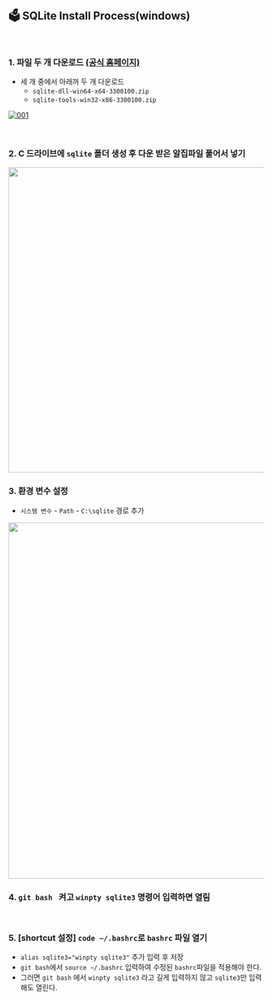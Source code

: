 ## :ballot_box: SQLite Install Process(windows)

<br>

### 1. 파일 두 개 다운로드 <a href=" https://www.sqlite.org/download.html " target="_blank">(공식 홈페이지)</a>

- 세 개 중에서 아래꺼 두 개 다운로드
  - `sqlite-dll-win64-x64-3300100.zip`
  - `sqlite-tools-win32-x86-3300100.zip`

<a href=" https://www.sqlite.org/download.html " target="_blank">![001](https://user-images.githubusercontent.com/52685250/66970196-8c07f280-f0c7-11e9-94c1-8ae84dcaf764.JPG)</a>

<br>

### 2. C 드라이브에 `sqlite` 폴더 생성 후 다운 받은 알집파일 풀어서 넣기

<img src="https://user-images.githubusercontent.com/52685250/66892504-d9805300-f026-11e9-948e-ca5662c6dd3a.JPG" width="600px">

<br>

### 3. 환경 변수 설정

- `시스템 변수` - `Path` - `C:\sqlite` 경로 추가

<img src="https://user-images.githubusercontent.com/52685250/66892505-d9805300-f026-11e9-964b-55ed21c15f10.JPG" width="700px">

<br>

### 4. `git bash ` 켜고 `winpty sqlite3` 명령어 입력하면 열림

<br>

### 5. [shortcut 설정] `code ~/.bashrc`로 `bashrc` 파일 열기

- `alias sqlite3="winpty sqlite3"` 추가 입력 후 저장
- `git bash`에서 `source ~/.bashrc` 입력하여 수정된 `bashrc`파일을 적용해야 한다.
- 그러면 `git bash` 에서 `winpty sqlite3` 라고 길게 입력하지 않고 `sqlite3`만 입력해도 열린다.